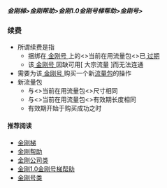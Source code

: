 ##### 金刚梯>金刚帮助>金刚1.0金刚号梯帮助>金刚号>
### 续费
- 所谓续费是指
  - 捆绑在[ 金刚号 ]()上的<>当前在用流量包<>已[ 过期 ]()
  - 该[ 金刚号 ]()因缺可用[ 大宗流量 ]而无法连通
- 需要为该[ 金刚号 ]()购买一个新[流量包]()的操作
- 新流量包
  - 与<>当前在用流量包<>尺寸相同
  - 与<>当前在用流量包<>有效期长度相同
  - 有效期开始于购买成功之时

#### 推荐阅读

- [金刚梯](https://a2zitpro.github.io/web/dlb)
- [金刚帮助](https://a2zitpro.github.io/web/list_helpkkvpn)
- [金刚公司类](https://a2zitpro.github.io/web/list_a2zitpro.md)
- [金刚1.0金刚号梯帮助](https://a2zitpro.github.io/web/list_helpkkvpn1.0)
- [金刚号类](https://a2zitpro.github.io/web/list_kkid)
